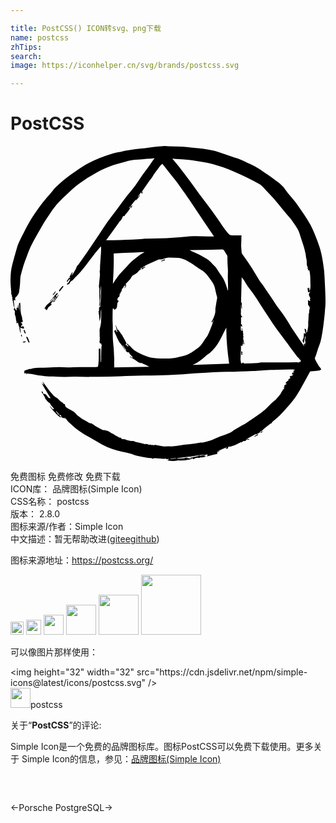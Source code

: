 ```yaml
---

title: PostCSS() ICON转svg、png下载
name: postcss
zhTips: 
search: 
image: https://iconhelper.cn/svg/brands/postcss.svg

---
```


# PostCSS  <small style="font-size: 60%;font-weight: 100"></small>

<div id="svg" class="svg-wrap">
<svg role="img" viewBox="0 0 24 24" xmlns="http://www.w3.org/2000/svg"><title>PostCSS icon</title><path d="M11.6266.008c-.235.008-.47.0322-.7053.0645-.2266.0246-.4533.0649-.672.0978-.2669.0323-.5341.0485-.8017.0812-.2512.0326-.5104.0813-.7613.122-.0893.0161-.1787.0484-.268.0644-.194.0406-.3966.057-.5912.122-.3479.106-.6966.228-1.0368.3573-.3162.13-.6241.2678-.9237.43-.3079.17-.5998.3725-.8914.5677-.2759.1866-.5508.3812-.8187.5921-.2586.2032-.502.4301-.7372.6574-.1293.1293-.235.2837-.3567.4297-.2023.2355-.4047.4623-.5993.7059-.1613.2032-.308.4138-.462.625-.275.3726-.5098.7705-.7284 1.1682-.0893.1623-.17.3246-.251.4865-.1216.2432-.2513.4788-.3646.7304-.0812.1705-.146.357-.1946.5435-.113.3978-.2266.8036-.332 1.2008-.0972.3572-.1217.7304-.1294 1.0955-.0083.3245.0241.641.0564.9655.0083.0813-.0399.1785.0568.2432-.0324.0893-.008.1385.04.1539-.056.0893.0246.1466-.0075.2279-.0083.0161.0247.0484.0401.0727 0 .0246-.0077.0569 0 .0812.0087.073.0408.146.0408.2272 0 .0567.0485.1218.0649.1787.0079.024 0 .0645-.0163.0808-.0486.0567-.0406.1053.0323.138.041.1052.0247.1538.0166.203.016.0728-.0083.0972 0 .1135.0647.13.0891.2757.0968.4216 0 .0326.0163.0653.0326.1057.008 0 0 .1542 0 .1542.04-.024.0732-.0323.1135-.0486.0246.1053.0485.2032.0809.2924.0406.0647.0408.0967.0247.1047.0324.146.0484.284.1047.422 0-.154-.0155-.308-.04-.4543.1132.0407.2105.0812.2754.0812.0083-.0246.0164-.0567.0248-.073-.0486-.0483-.0892-.1212-.1379-.1699.0162.0647 0 .0892 0 .1138-.0323-.0166-.0731-.0329-.1135-.0492.0324-.04.0649-.081.1135-.1294 0-.0733-.04-.1384-.1539-.13.0487-.0162.0973-.0402.1539-.0568.0893-.0483-.0081-.1375-.0081-.251.008-.1377-.0728-.2757-.0972-.422C.755 12.52.7632 12.1792.739 11.952c-.0487-.0407-.0892.0647-.0972.073.0247.1946.0486.3891.0646.584-.0483-.1623-.081-.3408-.1213-.5357-.0083.0569-.0162.081-.0162.1138-.04.04-.008.0894.0162.146-.0566-.0246-.1216-.016-.1216-.016v.2272c-.0807-.0813-.1048-.1462-.1457-.2035-.016-.0647-.0248-.1293-.0401-.194.0153-.0409 0-.065 0-.089a4.9287 4.9287 0 0 1-.0245-.1953c.008-.008-.0081-.1294-.0081-.1294.0647.008.1057.0153.146.0153-.081-.1047-.0247-.1698.0082-.2347.0162-.0326.073-.0401.0893-.0734.0647-.1217.1702-.2185.1702-.373 0-.073.025-.154.0326-.2273.0162-.138.0321-.2758.0398-.4137.0166-.1786.0001-.3573.041-.5276.0653-.2832.1462-.5675.2351-.8516.0647-.2032.1382-.397.2188-.6003.1216-.3165.235-.633.389-.9328.2186-.4384.4698-.8604.713-1.2902.154-.2678.316-.5194.4865-.7789.1617-.2515.3234-.5111.5103-.7467.2595-.3325.5432-.641.8591-.9168.3242-.2919.632-.592.9801-.8598a9.8482 9.8482 0 0 1 1.4415-.9256c.4135-.2186.8427-.3898 1.2722-.552.2756-.1053.5753-.154.8592-.2433.3239-.1056.648-.1537.9882-.162.2186-.008.4293-.0327.6479-.0571a16.277 16.277 0 0 0 .6-.0564.3469.3469 0 0 0-.0409.0645c-.0886.13-.1859.26-.2751.3896-.073.1056-.154.2191-.227.3244-.1299.171-.2676.3412-.389.5197-.1862.268-.3567.5437-.5513.8113-.194.2595-.4048.5032-.6074.7544-.2673.3492-.5186.706-.7858 1.0548-.2432.3325-.5016.6495-.7369.982-.2106.2916-.3973.6004-.5999.9-.2996.4464-.5993.8844-.8989 1.3309a83.6172 83.6172 0 0 1-.713 1.014c-.0163.0246-.0406.0319-.0646.0482-.0647.1053-.0647.1623-.0894.211-.0646.1215-.1292.2434-.2024.3573-.0407.0647-.0975.1212-.1461.1862-.008-.0973.1292-.1461.0645-.268-.04.0652-.081.1218-.1212.1868l-.0972.194c.0318.0242.0863.0408.034.0874-.0054-.019-.0327-.0318-.0532-.0473l-.0003-.0004a4.5465 4.5465 0 0 0-.1937.2925c.0486.0403.0726.0244.105-.0326.0292-.0586.0713-.1043.1092-.1542a2.28 2.28 0 0 1-.0417.0743.2946.2946 0 0 0 .0893-.0815c0 .0893-.0487.1621-.0893.235-.0324.0648-.1133.1138-.17.1621.008.008.0648.0327.0731.0408.073-.0246.0973-.0648.1057-.0408.0246-.0323.0484-.0566.0564-.0809.032-.0813.0807-.146.1617-.1787.0326-.0162.0568-.0405.0812-.0645.2432-.2518.4941-.495.7127-.763.3405-.414.6484-.8435.973-1.2653.1373-.1786.2997-.357.4453-.5276.024.1866.008.3649 0 .5357-.0246.3-.0405.6002-.0645.9081-.0083.1216-.0002.2432-.0085.3652 0 .0323-.0245.0567-.0245.0893 0 .081.0245.1704.0245.2517-.0246.3002-.0572.5919-.0815.892-.0083.0647.024.13.04.1869-.04.4378.0492.9007-.024 1.3632.0566-.0893.073-.1462.073-.2028.0077-.0487 0-.0973 0-.154v-.0811c.0077-.1463.0398-.3001.0238-.4464-.0162-.1622-.0164-.3162.0162-.4705.0163-.0647-.0077-.146.033-.2272v.1216c-.008.4618.0083.9246-.0564 1.387-.0083.0407.0244.114-.0649.1056-.0733.146.016.2516-.0646.3326-.0166.0162.0155.0893.0239.138-.0327.0975-.0327.0975.016.1056.008.1785.0246.3403.0323.5109.1293-.3079.0647-.6251.122-.9416.0079.1299.0163.2601.008.3974 0 .2115-.0083.4138-.0162.6247 0 .0407-.0083.0813-.0162.122-.0247.1139-.0321.2272-.0727.3325-.0324.0813-.016.2033-.016.3003v.3088c.0323.138-.0084.2108.016.2918-.0247.0816-.0325.1061-.0248.1304l.0248.1216c.1622-.0162.0892.1056.1539.1702-.0487.0653-.0323.0893-.0323.1223 0 .073-.0078.138-.016.211 0 .1865-.0082.373-.0082.5516 0 .0246.0081.0484.0081.0727 0 .0166-.008.2276-.008.2276.0161.024-.0002.0484-.0249.0727-.0077 0-.032-1.0303-.032-1.0303h-.1216c-.016.4864.0248.9244-.0645 1.3792-.0973.008-.1295.024-.2354.024-.2512 0-.5023-.0001-.7535.008-.2999 0-.5912.008-.8914.008-.1453 0-.2991.0167-.445.0167-.1947 0-.3972-.0248-.5912-.0248-.3002 0-.5919.0246-.8917.0326-.2186.008-.4371.008-.6557.0162-.1463.008-.2926.0157-.438.0323-.0646.008-.1214.032-.2024.0564-.0246 0-.0811-.008-.1294 0-.0816.0162-.1538.0649-.2354.0815-.1216.0246-.154.0564-.138.1783v.0812c-.0079.016.1784-.0248.1784-.0248-.0166 0-.0246.0487-.0492.0893.0652-.0246.1057-.0407.1464-.0567.1216.057.2268.0246.3237.0492.316.0807.64.114.9638.1457.211.0162.4135.0246.624.0323.2997.0162.5994.0326.899.0326.2512 0 .4944-.0245.745-.0245.348 0 .6971.016 1.0453.0245.073 0 .1541-.008.2351-.008h.5911c.5271-.016 1.0536-.0247 1.5804-.04.3002-.009.6078-.0247.9074-.033l.9237-.0248c.3565-.008.713-.008 1.0616-.0153.2672 0 .5264-.009.7943-.017.2992-.008.6071-.0322.907-.0483.1623-.008.3245-.0247.4865-.0408.1946-.016.3971-.04.5911-.0483.2919-.0166.5917-.0244.8836-.0408.3645-.024.7292-.0566 1.1017-.0649.3405-.016.6888-.008 1.0293-.016.3-.008.5996-.0246.9074-.0326l.5113-.0248s.34-.008.5102-.0245c.2916-.016.583-.0484.8748-.0564.186-.008.3726.0002.5589-.008.2996-.008.6075-.0248.9074-.0248.113 0 .2345.0168.3805.0248-.0647.057-.1053.0891-.154.1298.0324.008.0646.0247.0972.0408-.0486.0323-.089.0401-.129.0401-.0167.041-.033.057-.0493.1383h.1457c-.0566 0-.105.073-.1617.1216-.0646-.0166-.1219 0-.1542.0893.0567.032.0488.0564.0408.0893-.0973.032-.1701.0646-.1292.1698-.033.0161-.0734.0324-.114.0567-.0401.0647-.1133.081-.0973.1702.0327.008.0647.025.0894.0323-.0407.0162-.081.0404-.1216.0564-.1457.0893-.081.13-.0486.1706-.0246.0162-.0484.0324-.0727.0408.016.073.04.0893.0482.0893a2.7824 2.7824 0 0 0-.085.0678.1666.1666 0 0 1 .01-.0264h-.0325c0 .0149.003.0277.0052.0404-.0074.006-.0116.009-.0193.0153-.0246.073-.057.1052-.0893.1538-.0323.0487-.0487.114-.0893.1624-.17.187-.2917.4064-.5103.552-.0813.057-.154.1299-.227.2031-.1459.1377-.2754.292-.4293.422-.2023.1702-.4124.324-.6316.4783-.267.1865-.5342.3734-.8018.552-.1459.097-.308.1699-.462.2592-.154.0893-.2999.1705-.4538.2595-.0973.0647-.1865.1539-.2918.2031-.2673.114-.551.211-.8262.3166-.2679.114-.462.2107-.6645.2837-.1863.0647-.3809.1139-.5752.1539-.0646.0166-.138.0001-.211.009-.1379.0246-.2754.0574-.4134.0734-.3565.0486-.7129.081-1.069.1297-.211.0246-.4139.0647-.6245.0893-.1456.008-.2994-.008-.4453-.008-.1053 0-.2185.0248-.3241.009-.17-.0246-.3404-.0645-.5106-.0972-.04-.008-.0971-.0248-.1291-.008-.0647.0326-.1222-.016-.1872 0-.04.008-.0806-.0245-.1213-.0245-.0326-.008-.0731.009-.1138 0-.0892-.024-.17-.0566-.268-.0486-.0963.008-.194-.0405-.2986-.0645-.1463-.0326-.2832-.0645-.4298-.0975-.0563-.0162-.1047-.0407-.1617-.073-.2109 0-.3487-.008-.4783-.057-.1133-.04-.2185-.0969-.34-.0806-.032.008-.0565-.008-.0894-.008-.0246-.0326-.0484-.0975-.0724-.0975-.162.008-.2592-.1292-.3971-.1702-.0727-.0246-.1295-.1057-.2025-.13-.1786-.073-.3237-.2268-.5262-.2511-.0647-.008-.1296-.041-.2028-.065.0246.032.0402.0567.0648.0809-.2349-.114-.4537-.2433-.6726-.3652-.032-.008-.0562-.04-.0805-.0567l-.2189-.1473c-.1216.0246-.1701-.0244-.203-.0404-.2187-.1539-.4696-.2516-.6805-.4219-.0893-.0733-.194-.122-.2586-.2112-.114-.138-.2517-.235-.4056-.316-.1213-.0647-.2346-.138-.3479-.211-.057-.0406-.1138-.0893-.1138-.1786 0-.057-.0239-.1138-.0968-.0812-.0324-.0486-.0647-.1053-.1053-.1216-.0973-.04-.1622-.114-.2351-.1787-.073-.0647-.1292-.1538-.2185-.1862-.1622-.0647-.2597-.2026-.3567-.3162-.2272-.2679-.4297-.5603-.6403-.8435-.0163-.0246-.0487-.041-.073-.0652.0323.0893.073.1622.1134.2432-.0807-.0323-.1372-.0894-.1858-.146-.0083.008.5585.9412.5585.9412.0492.073.0893.1462.1379.2191-.1216.008-.2026-.057-.2432-.13-.0727-.1294-.1537-.2103-.3157-.1937-.016-.0573-.0324-.1223-.04-.1787a.6159.6159 0 0 1-.1142-.009c.114.1786.211.3327.3163.5112-.041-.0246-.0646-.0406-.0815-.0486.1456.154.251.3488.4372.4464.0407.1863.2513.2756.3.4542-.04-.008-.0735-.0164-.1142-.0248-.0646-.081-.1376-.1618-.2103-.251a.4071.4071 0 0 0 .0727.1457c.0973.1216.1867.2432.3.3488.0406.0413.0972.0575.0972.1305.0646.0323.0894.04.1134.04.0166.0494-.0075.1223.0894.106.0646.1216.1291.1215.2184.0812.1056.1056.1624.114.235.0492 0 .04.0082.0808.0082.1135.0323-.0162.0248-.0405.0248-.0812.04.0323.0645.0485.0805.0645.081.1139.1541.2191.2674.3084.154.13.2916.268.4369.3896.2839.2356.6006.4302.9162.6085.3892.2192.762.4545 1.1588.665.4778.252.9883.4227 1.5148.5443.1946.0407.381.0808.5758.129.1693.0494.3397.1225.51.1628.2592.0569.5265.1056.7857.1539.0564.008.114.0168.1787.0248.0723.0162.1614-.0164.1777.008.0406.0647.073.032.1216.024.0567-.0161.1215-.0161.1862-.0161.2269.008.4454.0564.6723.0404.0492 0 .122-.041.1627.04.0727-.0322.1134-.0323.1457-.04.0087.0727-.0002.0729-.0157.0808-.0166.008-.0407.016-.073.0404.2916.0567.567.0647.8096 0 .4218.0323.7864-.0162 1.135-.138.0323.0407.0567.0974.1053.0163.016-.0246.0564-.0328.089-.0408.0727-.0162.162-.0488.2266-.0248.0733.0246.0979-.0401.1542-.0401.0976 0 .1866-.008.2759-.0245.0486-.008.0972-.0323.1538-.0486a.3938.3938 0 0 0-.1786-.0411 7.2787 7.2787 0 0 1 .2758-.1292c-.0162.024-.0325.0561-.0645.0561h.1128c-.0247 0-.0569.073-.0972.1217.2913-.073.5585-.1379.818-.2032-.0892-.17.0971-.113.1621-.2106-.081.0246-.162.0485-.2432.0645.2755-.1376.559-.2592.8343-.3808-.04.0486-.0894.0732-.1617.1141.0486.008.081.008.1053.0153.1293.0409.0973-.0806.1376-.1539.154 0 .2185-.024.2915-.0486.081-.0246.162-.0488.2432-.0812.1293-.0567.2509-.1293.3805-.194.0247-.009.0649 0 .0975 0 .0893-.0573.1211-.1058.1454-.0978.114.0162.194-.0244.2266-.1291.0096-.007.0144-.0101.0232-.0166.0325.0715.0975.0794.2028.007-.065 0-.1299-.008-.1865-.0161-.006 0-.0081.004-.0115.006.0405-.03.0778-.0586.11-.0783.1779-.0973.3476-.1945.5262-.2918.0646 0 .0974.0001.1134-.008.106-.0493.203-.1054.3-.1624-.0246-.008-.0809-.04-.0809-.04a1.055 1.055 0 0 0 .154-.0409c.1939-.2278.4618-.3819.664-.5605.0894-.008.0894-.0322.0894-.0482.032-.0407.0647-.0893.1047-.122.1786-.1622.3725-.3001.5347-.4704.235-.2358.4617-.4795.6723-.731.194-.2272.3894-.454.5514-.7056.2269-.3488.4211-.706.6237-1.0714.146-.2592.2757-.5187.422-.7782.0152-.0246.048-.0571.0723-.0571.2186-.0246.438-.04.6485-.0645.0487-.008.1053-.0403.1539-.065-.0246-.0406-.0405-.089-.0646-.1297-.0326-.0493-.0811-.0893-.1137-.1386-.032-.04-.0566-.0892-.0809-.1376-.0246-.04-.0487-.0729-.073-.1141-.0493-.0893-.0976-.1785-.1386-.2752-.008-.0246-.0246-.0647-.016-.0893.1459-.3162.2027-.6567.3403-.9732.1377-.3245.1786-.6897.2433-1.0385.0566-.3325.089-.6652.129-.9977.0247-.2352.0573-.4625.065-.6977.0492-.3732.0324-.7223.0244-1.0714-.0079-.308-.0247-.6244-.04-.9329l-.0007-.001c-.0161-.3164-.0242-.6328-.0568-.949-.0566-.4301-.1133-.8684-.2106-1.2902-.073-.3488-.194-.6815-.316-1.014-.1539-.3895-.3078-.787-.5024-1.16-.3159-.6005-.729-1.1361-1.1099-1.6959-.2518-.3571-.5758-.6491-.819-1.0143-.1376-.2109-.3403-.389-.5429-.551-.3242-.2602-.6643-.4956-1.0045-.7225-.2593-.1786-.5184-.3489-.7943-.5031-.2186-.1222-.4535-.2195-.6804-.3251-.2593-.1216-.5106-.268-.8021-.3247-.0733-.0153-.138-.04-.211-.0645-.1862-.0647-.3644-.1377-.551-.1947-.2832-.0893-.5588-.1944-.8507-.2677-.2826-.073-.5744-.1214-.8663-.1623-.3239-.0477-.6559-.0645-.9804-.0962-.2106-.0246-.4211-.0487-.6237-.0567-.3079-.0161-.6237-.0161-.9315-.0241-.154-.008-.316-.0246-.4699-.0162zm.6941.94c.1056.0166.2033.0328.3003.041l.389.0246c.2916.0237.5832.0402.8745.0802.2432.0329.4866.0816.7378.122.5351.0892 1.0614.2353 1.5719.4055.2999.0973.5911.2273.8836.349.6558.2678 1.2799.5922 1.8956.9327.194.1056.308.2758.4532.43.211.2193.4218.4383.624.6652.2347.2679.4533.5438.6806.8197.2022.2432.4127.4865.6159.7304.0646.073.1138.1622.1698.2432.1293.1949.2754.3815.3887.5921.0807.1545.1295.3332.1862.5034.0806.2516.162.4948.2432.7463.0563.1866.1044.3819.145.5758.0327.1303.025.2679.065.3972.0492.1712 0 .3573.0492.5282.0077.0162.0155.0404.0241.0567.0324.032.0565.0648.0077.1134-.0077.008-.0077.04 0 .0645.0166-.016.0248-.0324.0411-.0567 0 .0162.0076.025.0076.0326 0 .032-.0083.0645 0 .0968 0 .0161.016.0401.0241.0567.0163-.0166.0323-.0246.0646-.0492.073.2762.0815.5518.0815.8357 0 .2678.0481.5357-.0649.7952.024-.0893-.0325-.1707-.008-.2517l.0032.002c-.0083 0-.0565-.0494-.0645-.0574-.0083.0246 0 .0485-.0163.0812-.0083-.024-.0648-.0157-.0648-.0398-.0083.1133.0484.2268.04.3404.0247-.0162.1218-.0246.1461-.0486.0083.008.0246.0161.0326.0161-.1622.122-.1215.2433-.0485.3818.016.032.0646.0967.016.1617-.016.0162.0083.0647.0162.1057h.0239v.0157l-.073.0245c-.0161-.0246-.1132-.0725-.1132-.1138v.4144c.081.0246.0811.1377.1134.1946a.2405.2405 0 0 0 .033-.0645l.008.008c-.0082.0487-.0162.0971-.0325.1461-.016.0727-.0324.1377-.0401.2106 0 .008.0156.0246.0156.0323-.0886.2032-.04.4298-.0724.6404-.0246.154 0 .3173-.0162.4793-.0166.138-.0495.2836-.0815.4216-.0083.0246-.0245.0326-.0646.0489.0161-.0973.0081-.1625-.008-.2517-.0088 0-.114-.0567-.1223-.0567 0 .1139.0647.2681.0893.3974-.0246-.008-.1217-.0649-.1294-.0649-.0166.0973-.0168.2273-.0248.3326-.0083.0813-.0807.154-.089.2432 0 .0493.0566.0814.0486.1627h.0645c0-.162.0734-.308.0734-.4786h.0238c.0083.0162.0328.0328.0248.0408-.0162.0893-.0494.1865-.0408.2758 0 .0487.0402.0972.0248.1539-.0166.0493-.0246.0976-.0329.1705-.0083-.0406-.0162-.0565-.0162-.0808-.008 0-.081-.008-.0894-.008-.0079.0487.057.0973.0486.138-.0079.008-.016.008-.0323.0161l-.2673-.3896a81.9295 81.9295 0 0 1-.6322-.9328 1.9488 1.9488 0 0 1-.1464-.2432c-.251-.4305-.5265-.8442-.8344-1.2416-.2346-.3-.4218-.6251-.6403-.9407-.202-.3002-.4046-.5925-.6071-.893-.073-.097-.162-.1862-.227-.2918-.2102-.3326-.397-.6734-.607-1.006-.1786-.276-.3727-.5439-.5592-.8115-.0647-.0893-.1294-.187-.1947-.2843-.0079-.0153-.016-.0314-.016-.0558-.0163-.1785-.0325-.3572-.0405-.5275 0-.1623.0163-.3244.0163-.495v-.1468c0-.0407.0076-.073.0076-.1138.0077-.008.016-.0243.024-.0323-.2348 0-.478-.009-.713 0-.154.008-.2348-.0573-.34-.1709-.308-.3488-.535-.7462-.8022-1.1193-.2512-.3572-.5105-.7063-.7698-1.0551-.2109-.2839-.4219-.5596-.6322-.8435-.2352-.3245-.4617-.649-.7049-.9736-.2919-.3891-.5918-.779-.8914-1.1682-.1385-.1786-.2924-.3488-.4464-.5357zm-.7518.4258c.0173.003.0337.0175.0499.0378.2186.2759.437.5598.6556.8357.1626.2032.3247.3972.4787.6084.1863.2598.3644.5194.551.779.2106.3.4212.6004.6237.9083.308.4547.5995.909.9074 1.3632.227.3325.4537.6573.6723.9899h-.4137c-.3806-.008-.7698-.0401-1.1503-.0241-.5185.0246-1.045.0813-1.5634.122-.6564.0568-1.3207.0644-1.9765.0644-.2355 0-.4703.033-.705.0492-.2838.0161-.5595.0324-.843.0401-.3326.0166-.6558.0246-.9883.033-.1866.008-.3808 0-.5833 0v-.002c.2586-.3572.5265-.7141.7857-1.079.081-.1062.1457-.2198.2266-.325.0247-.0327.0572-.049.0975-.0816l-.0081-.0153c.0323-.041.0645-.0739.0809-.106.0412-.0646.0658-.1379.098-.2109.008-.0153.0324-.0316.0324-.0316.1139.0567.1138-.0647.1539-.1056a5.568 5.568 0 0 0 .2106-.2514c.0486-.0647.0973-.1217.138-.1946.0078-.0246-.0165-.0646-.0249-.0975h-.0238c.0246-.016.0487-.0401.073-.0567.008 0 .008-.0002.0161-.008a4.632 4.632 0 0 1 .1457-.211c.097-.1293.2023-.2594.3156-.3727-.016.04-.0322.0808-.0485.1132.0083 0 .0083.008.0162.008.0973-.13.2027-.2516.3-.3818-.0083-.008-.0164-.016-.0248-.016-.04.0406-.0725.0813-.1132.122-.0079-.008-.0162-.0163-.0247-.0163.0815-.1056.1625-.211.2432-.3326.0162.0246.0325.0567.0645.1217.033-.081.0654-.1377.0894-.1947-.024.0246-.0562.0487-.0806.0734L9.998 3.504l.146-.2184c.154-.2193.3078-.4466.4617-.6658.057-.081.1294-.1457.1787-.227.154-.3078.3973-.5518.5833-.8356.0406-.0567.097-.1053.1457-.154.02-.0245.0382-.033.0554-.03zM9.2843 4.5345c-.0484.0323-.0893.0567-.1376.0893l-.0004.0004c-.0083.008-.0164.008-.0085.008.0083.04.0083.073.0163.1294.057-.0816.0971-.1463.1464-.211zm6.8378 3.3417c.0727 0 .1133.0247.154.0893.0726.1216.1456.2432.2265.3652.0083.016.0248.0399.0248.0645 0 .1785-.0002.3652.0077.5438.0077.1866.025.3651.0323.5517 0 .1866-.0164.3812-.0081.5758.0083.2762.0162.5602.0162.8435l.0013.0006v.0734c-.0079 0-.016.008-.0322.008-.0324-.1139-.0647-.2356-.1054-.3492-.0809-.2355-.1703-.4711-.3162-.6817-.1626-.227-.308-.462-.4705-.6975-.04-.0569-.0974-.1055-.146-.1538-.1703-.187-.3403-.3818-.559-.5194a6.6159 6.6159 0 0 0-1.013-.5198c-.0972-.04-.1863-.0894-.2833-.146h.194L15.2306 7.9c.2999-.008.5918-.008.8914-.0241zm-6.084.2116c.0587-.001.1174.0008.178.008-.1293.0653-.2594.1303-.3727.2113-.146.0973-.2831.227-.4294.3325-.1462.1053-.2758.2354-.3971.3734-.154.1862-.3242.3483-.4865.5269-.1139.1299-.243.2517-.34.3896-.1377.1786-.2594.3723-.389.5755.0406-.771.0894-1.5331.0567-2.312l.0007.0006c.3808-.0162.7451-.0407 1.1183-.057.291-.0163.591-.0249.8823-.0409.0608-.004.12-.008.1787-.008zm2.0326.4147c.2423.008.4854.008.7284.0241.1052.008.2026.0322.3.0645.1212.041.2508.0975.3644.154.1377.0738.2672.1545.3972.2438.2349.154.4537.3244.6886.4623.2269.138.405.3245.551.5357.1786.2513.3807.4786.4617.7868l.1213.5357c.0246.0973.0814.1945.057.3078-.041.2032-.0733.4143-.1056.6172-.016.0816-.0321.1632-.0238.2432.0153.2525-.0817.4709-.1787.698-.0326.073-.0813.1464-.1216.2273.0079.008.0565.0326.0645.0326l.073-.1457c.0084 0 .0084-.0002.0163.008-.0406.1133-.0728.2353-.1138.3489-.0967.2515-.194.5109-.3156.7541-.0647.138-.1785.2516-.2592.3818-.0807.1133-.1456.2351-.2266.3407-.073.0893-.1456.1786-.2432.2433-.2186.1622-.4456.3246-.6805.4545-.1456.0893-.316.1377-.478.1783l.0022-.001c-.2595.0647-.5264.1382-.7942.1706-.2266.0326-.4619.0245-.6968.0245-.2112 0-.4138-.008-.6244-.0245-.235-.024-.4699-.0486-.6968-.1542-.1948-.0893-.3971-.1701-.591-.2677-.1953-.0973-.3895-.2108-.5358-.3893-.1047-.1303-.2509-.2353-.3805-.3489a.3826.3826 0 0 0 .1702.235c-.0406.0488-.0974.0247-.1787-.1056-.024.0162-.0482.0246-.0645.0326.0246-.057.0487-.1137.073-.162-.0323-.0647-.073-.1382-.1053-.2035a6.823 6.823 0 0 1-.1865-.324c-.0162-.0247-.0162-.0488-.0323-.073-.0406-.0488-.0811-.0975-.1138-.1461-.0646-.097-.1211-.2024-.2021-.3 0 .0246.0081.0485.0081.0812-.0083 0-.0162.008-.0162.008l-.1705-.4137c-.008 0-.008-.0002-.016.008l.1453.5357c-.0079 0-.0158.008-.0244.008-.0237-.032-.048-.0646-.0646-.1047-.016-.0653-.065-.0654-.105-.041-.0246.0161-.0409.0731-.0326.0974.057.138.122.2758.1869.4138a.965.965 0 0 0 .0564.1379c.0083.0162.0326.032.0326.0564.0326.0647.0571.1295.0975.1868.073.0973.154.1945.2269.2918.0724.0973.1369.2033.2018.3003.008.0162.0324.0162.0401.0245.041.1216.1786.2107.2759.162.0246.1866.2268.2515.3077.4301a3.702 3.702 0 0 1-.2347-.1056c-.0083.008-.0083.016-.0166.0323.0973.0486.1947.0972.2833.1539.0816.0493.1625.0979.2354.1542.0973.0893.211.1385.348.1705-.0075-.0247-.0154-.0329-.0154-.0329.2266.1056.4618.2191.6397.3078-.8427.0166-1.742.0329-2.6739.0492 0-.154-.0081-.3003-.0081-.4545 0-.0647.0162-.1216.0077-.1865-.0246-.3726-.0247-.7464-.073-1.1115-.0483-.3892-.0484-.7707-.04-1.1608.0077-.2102-.0084-.4291-.0167-.6403 0-.2839.0002-.5602.0089-.8435 0-.0407.0162-.0732.0326-.1141h.0248c.0077.0166-.0001.0409.0153.0492.0246.0246.0652.0647.0815.0567.0483-.0326.1213-.0645.1376-.1138.04-.097.0567-.2027.0567-.3 0-.0727.0325-.1212.0645-.1702.0166-.0246.0248-.0485.0411-.0808-.0323-.0246-.0647-.0407-.1053-.073.0327-.0893.0245-.1949.146-.2432.0161-.008.0163-.0494.0249-.0734.0077-.0656.015-.1385.0238-.2031.016.0246.0247.0322.04.0483.0087-.0161.0167-.0248.0167-.0248 0-.032-.008-.097 0-.097.0973-.0161.0566-.1215.1053-.1701.0077-.009-.0081-.033-.0081-.0492 0-.0161-.0002-.0401.0077-.0401.113-.0246.097-.1462.1699-.2031.0246-.0162.0325-.0402.0649-.0812.0646.1133-.0488.1704-.0568.2513.1374-.081.1779-.2756.0969-.3325a.4815.4815 0 0 0 .0893-.0893c.0893-.0973.1861-.1864.2674-.2837.057-.0727.0894-.1621.146-.235.0327-.0407.0972-.073.1458-.0976.146-.0807.2834-.1698.3727-.3078.0162-.0162.0405-.0326.0645-.0489.0247-.0162.0732-.016.0812-.0404.0083-.016-.016-.0569-.0323-.0812.032-.0162.0648-.0485.1295-.0812-.0247.0487-.0323.0811-.0486.1138l.0398.0401c.0732-.0566.1865-.1212.2595-.1698 0-.008-.0404-.0401-.0404-.0401-.0484.0246-.1214.0648-.194.0975.0153-.0246.0153-.041.0244-.049.113-.073.2263-.1458.348-.203.2832-.1294.567-.2593.8506-.3809.0486-.0246.1141-.008.1705-.008.024 0 .04-.0001.0645-.008.1293-.0407.2594-.0812.389-.1138a.6768.6768 0 0 1 .1784-.024zm-.3153.1207c-.089.0409-.1618.073-.2348.1056h-.0003c0 .008-.0403.073-.0326.073.0406-.008.1297-.0729.1783-.0812.0243 0 .0569.008.0815.0166 0-.0326-.0001-.0655.0077-.1141zm5.858 1.3811c.081.1053.17.2031.2267.3078.1866.3411.4294.6334.6563.9416.1946.2679.3728.5598.5514.8357.2186.3325.429.6648.6478.9974.162.2518.3328.5034.5021.747.154.2185.3164.4297.4784.641.1373.1865.2833.3732.4209.5598.1622.2272.3242.454.4864.6733.0807.1133.17.2267.2586.3404.0493.0647.1219.1142.1705.1542a.0627.0627 0 0 1-.032-.008c.0247.0323.0402.0567.0568.073.0893.0487.0972.0973.0486.1705l.0006-.002c-.0079.0162-.0246.0326-.0323.0492-.0083-.0166-.0083-.0408-.0162-.0737-.0486.1302-.154.0652-.227.0652-.4371.008-.883.008-1.3207.008-.4212 0-.8504.0001-1.2716.008-.138 0-.284.0324-.422.0408-.3318.0161-.6641.0246-.9963.0323-.0247 0-.0484-.0401-.089-.0727-.008.0162-.025.0407-.049.073-.0087-.016-.0244-.0321-.0407-.0564a.4478.4478 0 0 1-.0248.0645h-.0235c-.0162-.1133-.0486-.2187-.0486-.3326 0-.2432.0246-.4861.0323-.73.0083-.1133 0-.2188 0-.3247.0327.0246.057.0412.0894.0649a.692.692 0 0 1 .0485-.0802s-.0162-.008-.0326-.0245c.0153-.008.0323-.0246.0323-.0326.0079-.0246.0245-.049.0245-.065 0-.057-.0165-.1055-.0245-.1538.0079 0 .0159.0001.0245-.008l.0482.2432h.0248c-.0326-.0563.0727-.1055-.0162-.1702-.008-.008.0077-.0569.0077-.0812-.0247-.0483-.04-.097-.0646-.162.008-.008.0324-.0162.0567-.0245-.0323-.0161-.0568-.0321-.0811-.0401.081-.0733.081-.114.008-.195.0167-.008.0327-.008.0327-.0153 0-.0733 0-.1461-.016-.2185-.0163-.0819.0247-.1786-.0972-.2279a.2307.2307 0 0 0 .0322.0645s-.0245.008-.0485.0248c-.1053-.0976-.0403-.228-.065-.3736.0567.0162.0973.0326.1377.0492-.0163-.0573-.0566-.122-.0809-.195h-.033v-.5357c0 .008.0568.008.0894.0166 0-.008.0076-.0164.0076-.0248-.0246-.0323-.0567-.0647-.089-.1053l.0162-.0162c-.0646-.0807-.0322-.1938-.0322-.2185v-.568c.0813.0814-.0401.1865.0812.2351v-.0808h-.0085c-.008-.1216-.008-.2432-.016-.3651h-.0161c-.0083.0166-.0083.0244-.0166.0408h-.016zm-13.6516.6635c-.0966.1136-.1859.2274-.2751.3404h-.001c.016.008.0401.0652.0568.0815.089-.1216.2106-.2757.3-.3896-.0084-.008-.0729-.0243-.0806-.0323zm-.5428.3978c-.0487.0727-.1698.2029-.2185.2758.008.008.097-.0324.105-.0238.0486-.073.0972-.1544.1458-.2276-.0159-.008-.024-.0166-.0323-.0245zm.0323.0245l.0003.0003v-.0006l-.0003.0003zm.1372.0968c-.0483.0333-.0967.074-.1454.1063.0162.016.0162.0247.0162.0408-.0646-.008-.0893.0245-.1216.1131-.008.0246-.0487.0325-.0893.0645-.008.0166-.0159.0575-.0323.0978l.0081.008a.1243.1243 0 0 1-.0404.0248c-.0487.0483-.1056.0893-.1542.1376-.008.0246-.016.0487-.016.073.0569-.0567.1539-.1623.2269-.2273l.0084.008c.0324-.0487.0567-.097.0894-.1457.0077.008.0077.0159.016.0245-.0246.0647-.0487.1375-.073.2025-.017.008-.0414.0246-.0414.0162-.0323.0246-.0567.0565-.0894.0808l-.1454.097c-.081.073-.162.1378-.2514.211-.0566.0893-.113.1703-.1783.2759.0976-.0246.1218.0166.1138.0978.1133.016.1215-.073.1539-.138.008-.0165.0162-.0493.0323-.0573.073-.0647.154-.1213.235-.1862.0163-.0162.0163-.0494.0163-.0734 0-.008-.041-.008-.0653-.0162.073-.0813.1784-.2185.2511-.3078.0407-.0246.0812-.0575.0812-.0818-.0066-.0745.032-.1036.0828-.1301-.0378.1753-.144.3252-.252.356.0323.0162.0647.0328.0893.0248.024-.008.0401-.0494.0564-.0734l.2185-.3162.0733-.122-.0323-.0326-.0003.001c-.0323.0567-.0648.1054-.0971.1624l-.0277-.014c.0009-.0005.0018-.001.0027-.002-.0326-.0246-.041-.0484-.041-.0564l.0003-.001c.0086-.0246.0247-.0487.041-.073.0161 0 .0402-.008.0402-.008.033-.0567.0329-.0974.0652-.146-.008-.008-.0164-.008-.0248-.0163zm14.0586.998l-.0007.0004c-.0006.002 0 .004-.0006.006.0006-.002.0005-.004.0013-.006zm-.0013.006a.229.229 0 0 0-.0072.0668c0-.0223.001-.0447.0072-.0668zm-.0072.1474v.008c.0083.008.009.008.016.0006-.0079 0-.0079.0002-.016-.008zm0 .0162c-.0237.008-.0483.008-.0809.0162.0397.0151.0791.0238.0809.0391zm0 .0554v.002l.0006-.0006c0-.0004-.0006-.0007-.0006-.001zm-1.1914 1.4219c-.0162.9249.0893 1.8333.2106 2.7502-.9153.0323-1.8474.0645-2.787.0972l.0003-.0003c.3642-.154.664-.3726.939-.6244.041-.0406.0814-.0808.1301-.1138.3405-.2106.5912-.5027.8184-.8272.2592-.3731.4294-.7952.6403-1.1927a.8439.8439 0 0 1 .0483-.089zm1.1343.0734a.5457.5457 0 0 1 .0326.0812c.04-.008.0567-.008.0727-.0162 0-.008-.0001-.0159.0081-.0245l-.0003-.0003c-.024-.008-.0562-.0238-.1132-.0401zm.0235.0737c-.001 0-.0031.002-.0072.006l.0003.001c.0077 0 .016.008.016.008l-.008-.009c0-.004 0-.006-.001-.006zm-16.535.0316c-.0161 0-.065.0246-.073.0326.0324.081.073.1704.1054.2517.0079-.008.0565-.0323.0645-.0323-.0325-.081-.0646-.1703-.0968-.252zm-.2275.3329c-.024.0407-.0484.0808-.04.1128 0 .0243.0402.0484.0648.073.0002-.008.0078-.0159.016-.0235-.016-.0569-.0241-.1057-.0407-.1624zm21.6571.008c0 .0161.008.0398 0 .0564zm-21.2358.1784c-.008 0-.0647.0243-.0727.0326.0646.1376.1293.284.194.4219l.0003-.0004c.0083 0 .073-.0323.073-.0323-.0652-.1385-.1053-.2926-.1946-.4219zm-.1617.3244c0 .032-.0408.024-.0408.0564-.048 0-.0886-.008-.1291-.008-.008.008.0243.0569.0326.0652h.1699c0-.041-.0078-.0731-.0078-.1138zm7.453.3162c.0894.138.179.2679.276.3972h.0003l-.0081.008c-.017-.008-.0414-.0161-.0574-.0323l-.1943-.2925c-.016-.024-.025-.0485-.0163-.0809zm9.043.4383l-.0003.0003c-.0079.0973-.0162.1703-.0162.2432 0 .0162.0164.0483.0248.0483.016.009.0482-.008.0645-.0153.008-.008.016-.0243.016-.0326-.0243-.0166-.048-.0245-.0726-.0414.1539-.081 0-.1215-.016-.2025zM3.4845 20.2004c.0884.0976.1777.195.2667.3006-.0487-.0246-.1054-.0407-.1294-.0734-.0567-.0647-.1051-.1378-.1618-.2025zm.34.2843c.0247.0406.0406.0893.0646.138-.1133-.008-.17-.057-.1376-.1217.0246-.008.0491-.008.073-.0162zm15.4349 1.2422c-.0653.0153-.114.0241-.154.0401-.0165.0326-.0329.0567-.0492.089.0083 0 .0164.008.0248.0162.0487-.0487.105-.089.1784-.1454zm-.4145.226c-.0892.057-.1862.1136-.2755.1702.008.008.008.0168.0166.0248.1133-.0243.2026-.0814.2918-.146l-.0003-.0007c-.0079-.0162-.0243-.033-.0326-.0483zm-3.9686 1.5425c-.3726.1053-.4944.1212-.535.0645.1864-.0246.3571-.0406.535-.0645zm-.5517.0727c.0083.0161.0083.0322.0162.0482-.0486 0-.081.0168-.1216.0245l-.0003-.0003c-.113.0246-.2346.0411-.3479.0574-.0407.008-.0893.0488-.1053-.0245-.0162.008-.0326.008-.0486.0166.04.1213.1378.0237.2188.0724-.1786.0246-.3479.0409-.5184.0649v-.0161c.0492-.008.1055-.0164.1539-.0248v-.0241c-.0807-.008-.1617-.0162-.2433-.0162-.0237 0-.0565.0328-.0808.0408-.0324.008-.0647.0162-.1053.0162-.1377.008-.275.008-.405.0161-.0083 0-.0246-.008-.0326-.008v-.0248c.5428-.0727 1.0773-.1455 1.6201-.2185zm-1.6932.2103v.0238a4.3587 4.3587 0 0 1-.4535.0486v-.0238c.154-.016.2996-.0326.4535-.0486z"/></svg>
</div>
<detail full-name='postcss'></detail>

<div class="detail-page">
<p>
<span><span class="badge-success badge">免费图标</span> <span class="badge-success badge">免费修改</span>  <span class="badge-success badge">免费下载</span> </span>
<br/>
<span>
ICON库：
<span class="badge-secondary badge">品牌图标(Simple Icon)</span> 
</span>
<br/>
<span>
CSS名称：
<span class="badge-secondary badge">postcss</span> 
</span>

<br/>
<span>
版本：
<span class="badge-secondary badge">2.8.0</span> 
</span>
<br/>
<span>图标来源/作者：<span class="badge-light badge">Simple Icon</span></span> 
<br/>
<span class="zh-detail">中文描述：暂无<span class="help-link"><span>帮助改进</span>(<a href="https://gitee.com/liuwave/icon-helper/edit/master/json/brands/postcss.json" target="_blank" rel="noopener noreferrer">gitee</a><a href="https://github.com/liuwave/icon-helper/edit/master/json/brands/postcss.json" target="_blank" rel="noopener noreferrer">github</a></span>)</span><br/>
</p>
</div><div class="description description alert alert-light"><p>图标来源地址：<a href="https://postcss.org/" target="_blank" rel="noopener noreferrer">https://postcss.org/</a></p></div>
<div class="alert alert-dark">
<img height="21" width="21" src="https://cdn.jsdelivr.net/npm/simple-icons@latest/icons/postcss.svg" />
<img height="24" width="24" src="https://cdn.jsdelivr.net/npm/simple-icons@latest/icons/postcss.svg" />
<img height="32" width="32" src="https://cdn.jsdelivr.net/npm/simple-icons@latest/icons/postcss.svg" />
<img height="48" width="48" src="https://cdn.jsdelivr.net/npm/simple-icons@latest/icons/postcss.svg" />
<img height="64" width="64" src="https://cdn.jsdelivr.net/npm/simple-icons@latest/icons/postcss.svg" />
<img height="96" width="96" src="https://cdn.jsdelivr.net/npm/simple-icons@latest/icons/postcss.svg" />

</div>
<div>
  <p>可以像图片那样使用：    
  </p>
  <div class="alert alert-primary" style="font-size: 14px">
    &lt;img height="32" width="32" src="https://cdn.jsdelivr.net/npm/simple-icons@latest/icons/postcss.svg" /&gt;
    <copy-btn content='<img height="32" width="32" src="https://cdn.jsdelivr.net/npm/simple-icons@latest/icons/postcss.svg" />'></copy-btn>
  </div>
  <div class="alert alert-secondary">
    <img height="32" width="32" src="https://cdn.jsdelivr.net/npm/simple-icons@latest/icons/postcss.svg" />postcss
    <copy-btn content="postcss" btn-title="复制图标名称"></copy-btn>
  </div>
</div>
<div class="icon-detail__container">
<p>关于“<b>PostCSS</b>”的评论:</p>
</div>
<Vssue title="关于“PostCSS”的评论" />
<div><p>Simple Icon是一个免费的品牌图标库。图标PostCSS可以免费下载使用。更多关于  Simple Icon的信息，参见：<a target="_blank" href="https://iconhelper.cn/brands.html">品牌图标(Simple Icon)</a>
</p></div>


<div style="padding:2rem 0 " class="page-nav"><p class="inner"><span class="prev">←<router-link to="/icon/porsche.html">Porsche</router-link></span> <span class="next"><router-link to="/icon/postgresql.html">PostgreSQL</router-link>→</span></p></div>
